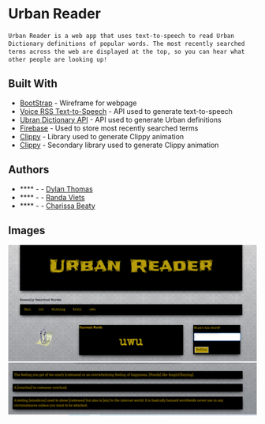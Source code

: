 # Urban Reader
    
    Urban Reader is a web app that uses text-to-speech to read Urban Dictionary definitions of popular words. The most recently searched terms across the web are displayed at the top, so you can hear what other people are looking up!


## Built With

* [BootStrap](https://getbootstrap.com/) - Wireframe for webpage
* [Voice RSS Text-to-Speech](https://rapidapi.com/voicerss/api/text-to-speech-1) - API used to generate text-to-speech
* [Ubran Dictionary API](https://rapidapi.com/community/api/urban-dictionary) - API used to generate Urban definitions
* [Firebase](https://firebase.google.com/) - Used to store most recently searched terms
* [Clippy](https://codepen.io/kunukn/pen/LNgrYa) - Library used to generate Clippy animation
* [Clippy](https://github.com/pi0/clippyjs) - Secondary library used to generate Clippy animation


## Authors

* **** -  - [Dylan Thomas](https://github.com/thomasdylan)
* **** -  - [Randa Viets](https://github.com/rcviets)
* **** -  - [Charissa Beaty](https://github.com/charbeaty)

## Images

![Image of Urban Reader](assets/images/readmeImage1.png)
![Image of Urban Reader](assets/images/readmeImage2.png)
